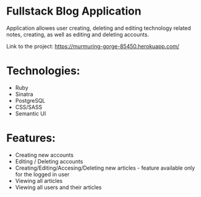 # Fullstack Blog Application

Application allowes user creating, deleting and editing technology related notes, creating, as well as editing and deleting accounts.

Link to the project: https://murmuring-gorge-85450.herokuapp.com/

# Technologies:
* Ruby
* Sinatra
* PostgreSQL
* CSS/SASS
* Semantic UI

# Features:
* Creating new accounts
* Editing / Deleting accounts
* Creating/Editing/Accesing/Deleting new articles - feature available only for the logged in user
* Viewing all articles
* Viewing all users and their articles
